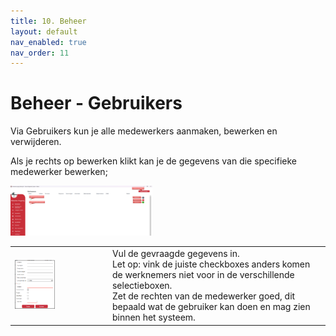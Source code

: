 ```yaml
---
title: 10. Beheer
layout: default
nav_enabled: true
nav_order: 11
---
```


# Beheer - Gebruikers
Via Gebruikers kun je alle medewerkers aanmaken, bewerken en verwijderen.

Als je rechts op bewerken klikt kan je de gegevens van die specifieke medewerker bewerken;

<p float="left">
  <a href="./images/werknemers.png" target="_blank">
    <img src="./images/werknemers.png" alt="Screenshot of the application" width="45%" />
  </a>
</p>


<table>
  <tr>
    <td>
      <a href="./images/werknemersnewedit.png" target="_blank">
        <img src="./images/werknemersnewedit.png" alt="Screenshot of the application" width="45%" />
      </a>
    </td>
    <td>
      Vul de gevraagde gegevens in.<br/>
      Let op: vink de juiste checkboxes anders komen de werknemers niet voor in de verschillende selectieboxen.<br/>
      Zet de rechten van de medewerker goed, dit bepaald wat de gebruiker kan doen en mag zien binnen het systeem.<br/>
    </td>
  </tr>
</table>
